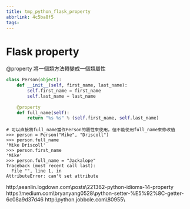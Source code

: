```yaml
---
title: tmp_python_flask_property
abbrlink: 4c5ba8f5
tags:
---
```

Flask property
===
@property
將一個類方法轉變成一個類屬性
```python
class Person(object):
    def __init__(self, first_name, last_name):
        self.first_name = first_name
        self.last_name = last_name
 
    @property
    def full_name(self):
        return "%s %s" % (self.first_name, self.last_name)
```
```shell
# 可以直接將full_name當作Person的屬性來使用，但不能使用full_name來修改值
>>> person = Person("Mike", "Driscoll")
>>> person.full_name
'Mike Driscoll'
>>> person.first_name
'Mike'
>>> person.full_name = "Jackalope"
Traceback (most recent call last):
  File "", line 1, in 
AttributeError: can't set attribute
```
http:\\seanlin.logdown.com\posts\221362-python-idioms-14-property
https:\\medium.com\bryanyang0528\python-setter-%E5%92%8C-getter-6c08a9d37d46
http:\\python.jobbole.com\80955\